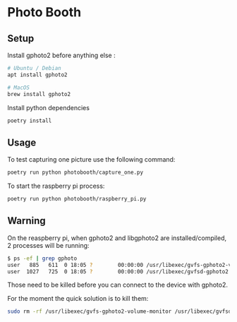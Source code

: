 # Photo Booth

## Setup

Install gphoto2 before anything else :
```bash
# Ubuntu / Debian
apt install gphoto2

# MacOS
brew install gphoto2
```

Install python dependencies
```bash
poetry install
```

## Usage

To test capturing one picture use the following command:
```bash
poetry run python photobooth/capture_one.py
```

To start the raspberry pi process:
```bash
poetry run python photobooth/raspberry_pi.py
```

## Warning

On the reaspberry pi, when gphoto2 and libgphoto2 are installed/compiled, 2 processes will be running:
```bash
$ ps -ef | grep gphoto
user   885   611  0 18:05 ?        00:00:00 /usr/libexec/gvfs-gphoto2-volume-monitor
user  1027   725  0 18:05 ?        00:00:00 /usr/libexec/gvfsd-gphoto2 --spawner :1.7 /org/gtk/gvfs/exec_spaw/1
```

Those need to be killed before you can connect to the device with gphoto2.

For the moment the quick solution is to kill them:

```bash
sudo rm -rf /usr/libexec/gvfs-gphoto2-volume-monitor /usr/libexec/gvfsd-gphoto2
```
